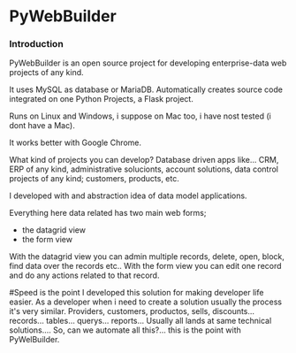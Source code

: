 # PyWebBuilder

### Introduction

PyWebBuilder is an open source project for developing enterprise-data web projects of any kind.

It uses MySQL as database or MariaDB.
Automatically creates source code integrated on one Python Projects, a Flask project.

Runs on Linux and Windows, i suppose on Mac too, i have nost tested (i dont have a Mac).

It works better with Google Chrome.

What kind of projects you can develop?
Database driven apps like...
CRM, ERP of any kind, administrative solucionts, account solutions, data control projects of any kind; customers, products, etc. 

I developed with and abstraction idea of data model applications.

Everything here data related has two main web forms; 

- the datagrid view
- the form view

With the datagrid view you can admin multiple records, delete, open, block, find data over the records etc..
With the form view you can edit one record and do any actions related to that record.

#Speed is the point
I developed this solution for making developer life easier. As a developer when i need to create a solution usually the process it's very similar. Providers, customers, productos, sells, discounts... records... tables... querys... reports... Usually all lands at same technical solutions.... So, can we automate all this?... this is the point with PyWelBuilder.






